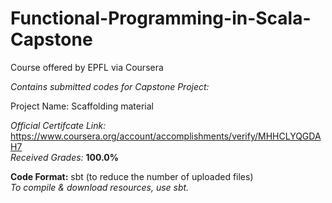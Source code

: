 # Functional-Programming-in-Scala-Capstone
Course offered by EPFL via Coursera

*Contains submitted codes for Capstone Project:*  

Project Name: Scaffolding material      


*Official Certifcate Link:* https://www.coursera.org/account/accomplishments/verify/MHHCLYQGDAH7  
*Received Grades:* **100.0%**  

**Code Format:** sbt (to reduce the number of uploaded files)  
*To compile & download resources, use sbt.*  
